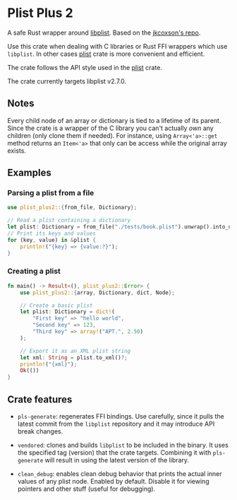 # Plist Plus 2

A safe Rust wrapper around [libplist](https://github.com/libimobiledevice/libplist).
Based on the [jkcoxson's repo](https://github.com/jkcoxson/plist_plus).

Use this crate when dealing with C libraries or Rust FFI wrappers which use `libplist`.
In other cases [plist](https://crates.io/crates/plist) crate is more convenient and efficient.

The crate follows the API style used in the [plist](https://crates.io/crates/plist) crate.

The crate currently targets libplist v2.7.0.

## Notes

Every child node of an array or dictionary is tied to a lifetime of its parent.
Since the crate is a wrapper of the C library you can't actually *own* any children
(only clone them if needed). For instance, using `Array<'a>::get` method returns
an `Item<'a>` that only can be access while the original array exists.

## Examples

### Parsing a plist from a file

```rust
use plist_plus2::{from_file, Dictionary};

// Read a plist containing a dictionary
let plist: Dictionary = from_file("./tests/book.plist").unwrap().into_dictionary().unwrap();
// Print its keys and values
for (key, value) in &plist {
    println!("{key} => {value:?}");
}
```

### Creating a plist

```rust
fn main() -> Result<(), plist_plus2::Error> {
    use plist_plus2::{array, Dictionary, dict, Node};

    // Create a basic plist
    let plist: Dictionary = dict!(
        "First key" => "hello world",
        "Second key" => 123,
        "Third key" => array!("APT.", 2.50)
    );

    // Export it as an XML plist string
    let xml: String = plist.to_xml()?;
    println!("{xml}");
    Ok(())
}
```

## Crate features

* `pls-generate`: regenerates FFI bindings. Use carefully, since it pulls the latest commit from the `libplist` repository and it may introduce API break changes.

* `vendored`: clones and builds `libplist` to be included in the binary. It uses the specified tag (version) that the crate targets. Combining it with `pls-generate` will result in using the latest version of the library.

* `clean_debug`: enables clean debug behavior that prints the actual inner values of any plist node. Enabled by default. Disable it for viewing pointers and other stuff (useful for debugging).
